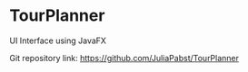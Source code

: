 # TourPlanner
UI Interface using JavaFX 

Git repository link: https://github.com/JuliaPabst/TourPlanner
